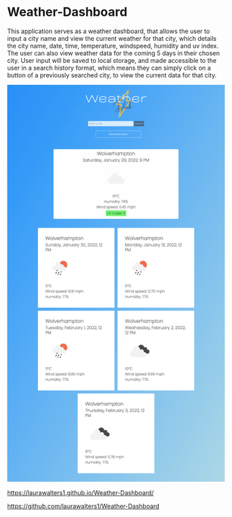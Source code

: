 # Weather-Dashboard

This application serves as a weather dashboard, that allows the user to input a city name and view the current weather for that city, which details the city name, date, time, temperature, windspeed, humidity and uv index. The user can also view weather data for the coming 5 days in their chosen city.
User input will be saved to local storage, and made accessible to the user in a search history format, which means they can simply click on a button of a previously searched city, to view the current data for that city.

<img src="screencapture-laurawalters1-github-io-Weather-Dashboard-2022-01-29-21_40_41.png">

https://laurawalters1.github.io/Weather-Dashboard/

https://github.com/laurawalters1/Weather-Dashboard
